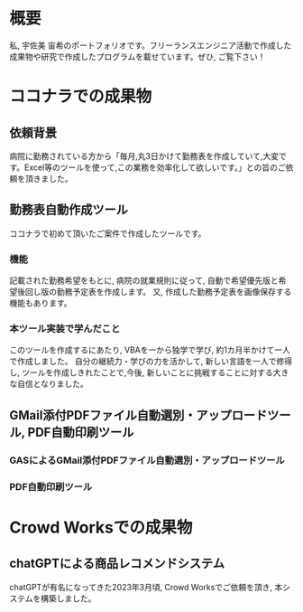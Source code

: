 # 概要
私, 宇佐美 宙希のポートフォリオです。フリーランスエンジニア活動で作成した成果物や研究で作成したプログラムを載せています。ぜひ, ご覧下さい！

# ココナラでの成果物

## 依頼背景
病院に勤務されている方から「毎月,丸3日かけて勤務表を作成していて,大変です。Excel等のツールを使って,この業務を効率化して欲しいです。」との旨のご依頼を頂きました。
## 勤務表自動作成ツール
ココナラで初めて頂いたご案件で作成したツールです。
### 機能
記載された勤務希望をもとに, 病院の就業規則に従って, 自動で希望優先版と希望後回し版の勤務予定表を作成します。
又, 作成した勤務予定表を画像保存する機能もあります。
### 本ツール実装で学んだこと
このツールを作成するにあたり, VBAを一から独学で学び, 約1カ月半かけて一人で作成しました。
自分の継続力・学びの力を活かして, 新しい言語を一人で修得し, ツールを作成しきれたことで,今後, 新しいことに挑戦することに対する大きな自信となりました。

## GMail添付PDFファイル自動選別・アップロードツール, PDF自動印刷ツール

### GASによるGMail添付PDFファイル自動選別・アップロードツール

### PDF自動印刷ツール

# Crowd Worksでの成果物

## chatGPTによる商品レコメンドシステム
chatGPTが有名になってきた2023年3月頃, Crowd Worksでご依頼を頂き, 本システムを構築しました。
